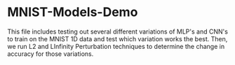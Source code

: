 # MNIST-Models-Demo
This file includes testing out several different variations of MLP's and CNN's to train on the MNIST 1D data and test which variation works the best. Then, we run L2 and LInfinity Perturbation techniques to determine the change in accuracy for those variations. 
